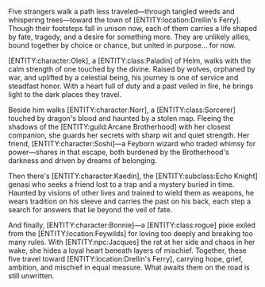 <p>Five strangers walk a path less traveled—through tangled weeds and whispering trees—toward the town of [ENTITY:location:Drellin's Ferry]. Though their footsteps fall in unison now, each of them carries a life shaped by fate, tragedy, and a desire for something more. They are unlikely allies, bound together by choice or chance, but united in purpose... for now.</p>

<p>[ENTITY:character:Olek], a [ENTITY:class:Paladin] of Helm, walks with the calm strength of one touched by the divine. Raised by wolves, orphaned by war, and uplifted by a celestial being, his journey is one of service and steadfast honor. With a heart full of duty and a past veiled in fire, he brings light to the dark places they travel.</p>

<p>Beside him walks [ENTITY:character:Norr], a [ENTITY:class:Sorcerer] touched by dragon's blood and haunted by a stolen map. Fleeing the shadows of the [ENTITY:guild:Arcane Brotherhood] with her closest companion, she guards her secrets with sharp wit and quiet strength. Her friend, [ENTITY:character:Soshi]—a Feyborn wizard who traded whimsy for power—shares in that escape, both burdened by the Brotherhood's darkness and driven by dreams of belonging.</p>

<p>Then there's [ENTITY:character:Kaedin], the [ENTITY:subclass:Echo Knight] genasi who seeks a friend lost to a trap and a mystery buried in time. Haunted by visions of other lives and trained to wield them as weapons, he wears tradition on his sleeve and carries the past on his back, each step a search for answers that lie beyond the veil of fate.</p>

<p>And finally, [ENTITY:character:Bonnie]—a [ENTITY:class:rogue] pixie exiled from the [ENTITY:location:Feywilds] for loving too deeply and breaking too many rules. With [ENTITY:npc:Jacques] the rat at her side and chaos in her wake, she hides a loyal heart beneath layers of mischief. Together, these five travel toward [ENTITY:location:Drellin's Ferry], carrying hope, grief, ambition, and mischief in equal measure. What awaits them on the road is still unwritten.</p>

